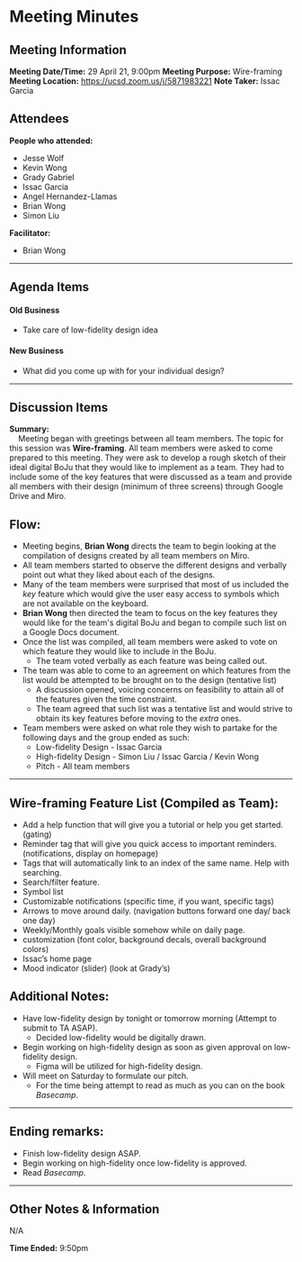 # Meeting Minutes
## Meeting Information
**Meeting Date/Time:** 29 April 21, 9:00pm 
**Meeting Purpose:** Wire-framing 
**Meeting Location:** https://ucsd.zoom.us/j/5871983221
**Note Taker:** Issac Garcia

## Attendees
**People who attended:**
- Jesse Wolf
- Kevin Wong
- Grady Gabriel
- Issac Garcia
- Angel Hernandez-Llamas 
- Brian Wong
- Simon Liu

**Facilitator:**
- Brian Wong
---

## Agenda Items

#### Old Business
- Take care of low-fidelity design idea

#### New Business
- What did you come up with for your individual design?

---

## Discussion Items

**Summary:** \
&nbsp; &nbsp; Meeting began with greetings between all team members. The topic for this session was **Wire-framing**. All team members were asked to come prepared to this meeting. They were ask to develop a rough sketch of their ideal digital BoJu that they would like to implement as a team. They had to include some of the key features that were discussed as a team and provide all members with their design (minimum of three screens) through Google Drive and Miro. 

## Flow:
 - Meeting begins, **Brian Wong** directs the team to begin looking at the compilation of designs created by all team members on Miro. 
 - All team members started to observe the different designs and verbally point out what they liked about each of the designs. 
 - Many of the team members were surprised that most of us included the *key* feature which would give the user easy access to symbols which are not available on the keyboard. 
 - **Brian Wong** then directed the team to focus on the key features they would like for the team's digital BoJu and began to compile such list on a Google Docs document. 
 - Once the list was compiled, all team members were asked to vote on which feature they would like to include in the BoJu.
   - The team voted verbally as each feature was being called out.
 - The team was able to come to an agreement on which features from the list would be attempted to be brought on to the design (tentative list)
   - A discussion opened, voicing concerns on feasibility to attain all of the features given the time constraint.
   - The team agreed that such list was a tentative list and would strive to obtain its key features before moving to the *extra* ones.
 - Team members were asked on what role they wish to partake for the following days and the group ended as such:
   - Low-fidelity Design - Issac Garcia
   - High-fidelity Design - Simon Liu / Issac Garcia / Kevin Wong
   - Pitch - All team members 
---

## Wire-framing Feature List (Compiled as Team):
- Add a help function that will give you a tutorial or help you get started.  (gating)
- Reminder tag that will give you quick access to important reminders. (notifications, display on homepage)
- Tags that will automatically link to an index of the same name. Help with searching.
- Search/filter feature.
- Symbol list
- Customizable notifications (specific time, if you want, specific tags)
- Arrows to move around daily.  (navigation buttons forward one day/ back one day)
- Weekly/Monthly goals visible somehow while on daily page.
- customization (font color, background decals, overall background colors)
- Issac’s home page
- Mood indicator (slider) (look at Grady’s)

## Additional Notes:
- Have low-fidelity design by tonight or tomorrow morning (Attempt to submit to TA ASAP).
  - Decided low-fidelity would be digitally drawn.
- Begin working on high-fidelity design as soon as given approval on low-fidelity design.
  - Figma will be utilized for high-fidelity design.
- Will meet on Saturday to formulate our pitch.
  - For the time being attempt to read as much as you can on the book *Basecamp*.

---

## Ending remarks:
- Finish low-fidelity design ASAP.
- Begin working on high-fidelity once low-fidelity is approved.
- Read *Basecamp*.
--- 

## Other Notes & Information
N/A

**Time Ended:** 9:50pm